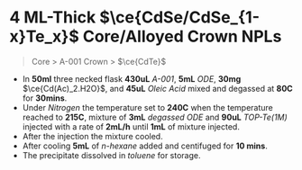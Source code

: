 # 4 ML-Thick $\ce{CdSe/CdSe_{1-x}Te_x}$ Core/Alloyed Crown NPLs
> Core > A-001
> Crown > $\ce{CdTe}$

* In **50ml** three necked flask **430uL** *A-001*, **5mL** *ODE*, **30mg** $\ce{Cd(Ac)_2.H2O}$, and **45uL** *Oleic Acid* mixed and degassed at **80C** for **30mins**.
* Under *Nitrogen* the temperature set to **240C** when the temperature reached to **215C**, mixture of **3mL** *degassed ODE* and **90uL** *TOP-Te(1M)* injected with a rate of **2mL/h** until **1mL** of mixture injected.
*  After the injection the mixture cooled.
*  After cooling **5mL** of *n-hexane* added and centifuged for **10 mins**.
*  The precipitate dissolved in *toluene* for storage.